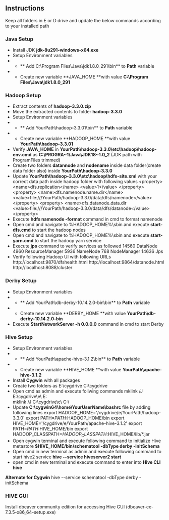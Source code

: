 ## Instructions
Keep all folders in E or D drive and update the below commands according to your installed path
### Java Setup
- Install JDK **jdk-8u291-windows-x64.exe**
- Setup Environment variables
- - ** Add C:\Program Files\Java\jdk1.8.0_291\bin** to **Path** variable
- - Create new variable **JAVA_HOME **with value **C:\Program Files\Java\jdk1.8.0_291**

### Hadoop Setup
- Extract contents of **hadoop-3.3.0.zip**
- Move the extracted contents to folder **hadoop-3.3.0**
- Setup Environment variables
- - ** Add YourPath\hadoop-3.3.01\bin** to **Path** variable
- - Create new variable **HADOOP_HOME **with value **YourPath\hadoop-3.3.01**
- Verify **JAVA_HOME** in **YourPath\hadoop-3.3.0\etc\hadoop\hadoop-env.cmd** as **C:\PROGRA~1\Java\JDK18~1.0_2** (JDK path with ProgramFiles trimmed)
- Create two folders **datannode** and **nodename** inside data folder(create data folder also) inside **YourPath\hadoop-3.3.0**
- Update **YourPath\hadoop-3.3.0\etc\hadoop\hdfs-site.xml** with your correct data path inside hadoop folder with following values
&lt;property>
&lt;name>dfs.replication&lt;/name>
&lt;value>1&lt;/value>
&lt;/property>
&lt;property>
&lt;name>dfs.namenode.name.dir&lt;/name>
&lt;value>file:///YourPath/hadoop-3.3.0/data/dfs/namenode&lt;/value>
&lt;/property>
&lt;property>
&lt;name>dfs.datanode.data.dir</name>
&lt;value>file:///YourPath/hadoop-3.3.0/data/dfs/datanode&lt;/value>
&lt;/property>
- Execute **hdfs namenode -format** command in cmd to format namenode
- Open cmd and navigate to %HADOOP_HOME%\sbin and execute **start-dfs.cmd** to start the hadoop nodes
- Open cmd and navigate to %HADOOP_HOME%\sbin and execute **start-yarn.cmd** to start the hadoop yarn service
- Execute **jps** command to verify services as followed
14560 DataNode
4960 ResourceManager
5936 NameNode
768 NodeManager
14636 Jps
- Verify following Hadoop UI with following URLs
http://localhost:9870/dfshealth.html
http://localhost:9864/datanode.html
http://localhost:8088/cluster

### Derby Setup
- Setup Environment variables
- - ** Add YourPath\db-derby-10.14.2.0-bin\bin** to **Path** variable
- - Create new variable **DERBY_HOME **with value **YourPath\db-derby-10.14.2.0-bin**
- Execute **StartNetworkServer -h 0.0.0.0** command in cmd to start Derby

### Hive Setup
- Setup Environment variables
- - ** Add YourPath\apache-hive-3.1.2\bin** to **Path** variable
- - Create new variable **HIVE_HOME **with value **YourPath\apache-hive-3.1.2**
- Install **Cygwin** with all packages
- Create two folders as
E:\cygdrive
C:\cygdrive
- Open cmd as admin and execute follwing commands
mklink /J  E:\cygdrive\e\ E:\
mklink /J  C:\cygdrive\c\ C:\
- Update **C:\cygwin64\home\YourUserName\bashrc** file by  adding  following lines
export HADOOP_HOME='/cygdrive/e/YourPath/hadoop-3.3.0'
export PATH=$PATH:$HADOOP_HOME/bin
export HIVE_HOME='/cygdrive/e/YourPath/apache-hive-3.1.2'
export PATH=$PATH:$HIVE_HOME/bin
export HADOOP_CLASSPATH=$HADOOP_CLASSPATH:$HIVE_HOME/lib/*.jar
- Open cygwin terminal and execute following command to initialize  Hive metastore
**$HIVE_HOME/bin/schematool -dbType derby -initSchema**
- Open cmd in new terminal as admin and execute following command to start hive2 service **hive --service hiveserver2 start**
- open cmd in new terminal and execute command to enter into **Hive CLI**
**hive**

**Alternate for Cygwin**
hive --service schematool -dbType derby -initSchema

### HIVE GUI
Install dbeaver community edition for accessing Hive GUI (dbeaver-ce-7.3.5-x86_64-setup.exe) 
